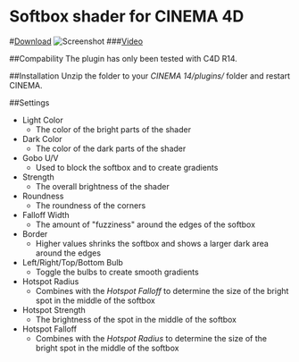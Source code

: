 Softbox shader for CINEMA 4D
=================

#[Download](https://github.com/CreativeTools/ct-softbox-shader/archive/master.zip)
![Screenshot](https://raw.github.com/CreativeTools/ct-softbox-shader/master/screenshot.png)
###[Video](https://vimeo.com/69157301)

##Compability
The plugin has only been tested with C4D R14.

##Installation
Unzip the folder to your _CINEMA 14/plugins/_ folder and restart CINEMA.

##Settings
* Light Color
  * The color of the bright parts of the shader
* Dark Color
  * The color of the dark parts of the shader
* Gobo U/V
  * Used to block the softbox and to create gradients
* Strength
  * The overall brightness of the shader
* Roundness
  * The roundness of the corners
* Falloff Width
  * The amount of "fuzziness" around the edges of the softbox
* Border
  * Higher values shrinks the softbox and shows a larger dark area around the edges
* Left/Right/Top/Bottom Bulb
  * Toggle the bulbs to create smooth gradients
* Hotspot Radius
  * Combines with the _Hotspot Falloff_ to determine the size of the bright spot in the middle of the softbox
* Hotspot Strength
  * The brightness of the spot in the middle of the softbox
* Hotspot Falloff
  * Combines with the _Hotspot Radius_ to determine the size of the bright spot in the middle of the softbox
